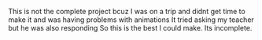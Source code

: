 This is not the complete project bcuz I was on a trip and didnt get time to make it and was having problems with animations
It tried asking my teacher but he was also responding
So this is the best I could make. Its incomplete.
